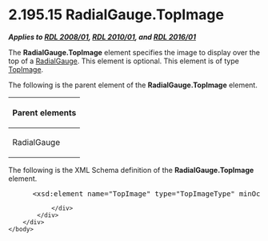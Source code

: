 <html dir="LTR" xmlns:mshelp="http://msdn.microsoft.com/mshelp" xmlns:ddue="http://ddue.schemas.microsoft.com/authoring/2003/5" xmlns:xlink="http://www.w3.org/1999/xlink" xmlns:tool="http://www.microsoft.com/tooltip">
    <head>
        <meta http-equiv="Content-Type" content="text/html; CHARSET=utf-8"></meta>
        <meta name="save" content="history"></meta>
        <title>2.195.15 RadialGauge.TopImage</title>
        <xml>
            <mshelp:toctitle title="2.195.15 RadialGauge.TopImage"></mshelp:toctitle>
            <mshelp:rltitle title="[MS-RDL]: RadialGauge.TopImage"></mshelp:rltitle>
            <mshelp:keyword index="A" term="ae28e7d3-98ef-4872-a462-e4a3c2a7808e"></mshelp:keyword>
            <mshelp:attr name="DCSext.ContentType" value="open specification"></mshelp:attr>
            <mshelp:attr name="AssetID" value="ae28e7d3-98ef-4872-a462-e4a3c2a7808e"></mshelp:attr>
            <mshelp:attr name="TopicType" value="kbRef"></mshelp:attr>
            <mshelp:attr name="DCSext.Title" value="[MS-RDL]: RadialGauge.TopImage" />
        </xml>
    </head>
    <body>
        <div id="header">
            <h1 class="heading">2.195.15 RadialGauge.TopImage</h1>
        </div>
        <div id="mainSection">
            <div id="mainBody">
                <div id="allHistory" class="saveHistory"></div>
                <div id="sectionSection0" class="section" name="collapseableSection">
                    

<p><b><i>Applies to </i></b><a href="1e855f94-4617-47e4-b89e-0856c6cb420f.md"><b><i>RDL 2008/01</i></b></a><b><i>,
</i></b><a href="3428e690-a348-4ec7-8a6a-8efb42d2cdee.md"><b><i>RDL 2010/01</i></b></a><b><i>,
and </i></b><a href="52ce3983-2bfc-4e72-9359-42aaf5fe4509.md"><b><i>RDL 2016/01</i></b></a></p>

<p>The <b>RadialGauge.TopImage</b> element specifies the image
to display over the top of a <a href="2e113607-ee33-4abd-9ae3-6607c10d3c8a.md">RadialGauge</a>.
This element is optional. This element is of type <a href="d2a28b79-671f-4c62-bbca-fb90939f0846.md">TopImage</a>.</p>

<p>The following is the parent element of the <b>RadialGauge.TopImage</b>
element.</p>

<table>
 <thead>
  <tr>
   <th>
   <p>Parent elements</p>
   </th>
  </tr>
 </thead>
 <tr>
  <td>
  <p>RadialGauge</p>
  </td>
 </tr>
</table>

<p>The following is the XML Schema definition of the <b>RadialGauge.TopImage</b>
element.           </p>

<dl>
<dd>
<div><pre> &lt;xsd:element name=&quot;TopImage&quot; type=&quot;TopImageType&quot; minOccurs=&quot;0&quot; /&gt;
</pre></div>
</dd></dl>


                </div>
            </div>
        </div>
    </body>
</html>